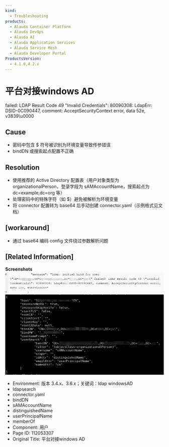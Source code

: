 ```yaml
---
kind:
  - Troubleshooting
products:
  - Alauda Container Platform
  - Alauda DevOps
  - Alauda AI
  - Alauda Application Services
  - Alauda Service Mesh
  - Alauda Developer Portal
ProductsVersion:
  - 4.1.0,4.2.x
---
```

<!-- A type of document that involves encountering a fault, diagnosing it, performing root cause analysis, and providing solutions. -->

# 平台对接windows AD

failed: LDAP Result Code 49 "Invalid Credentials": 80090308: LdapErr: DSID-0C090447, comment: AcceptSecurityContext error, data 52e, v3839\u0000

## Cause
- 密码中包含 $ 符号被识别为环境变量导致传参错误
- bindDN 或搜索起点配置不正确

## Resolution
- 使用推荐的 Active Directory 配置表（用户对象类型为 organizationalPerson，登录字段为 sAMAccountName，搜索起点为 dc=example,dc=org 等）
- 处理密码中的特殊字符（如 $）避免被解析为环境变量
- 将 connector 配置转为 base64 后手动创建 connector.yaml（示例格式见文档）

## [workaround]
- 通过 base64 编码 config 文件绕过参数解析问题

## [Related Information]
**Screenshots**
![](assets/ping-tai-dui-jie-windows-ad/image2022-4-14_14-45-47.png)
![](assets/ping-tai-dui-jie-windows-ad/image2022-4-14_15-35-37.png)
- Environment: 版本 3.4.x、3.6.x；关键词：ldap windowsAD
- ldapsearch
- connector.yaml
- bindDN
- sAMAccountName
- distinguishedName
- userPrincipalName
- memberOf
- Component: 用户
- Page ID: 112053307
- Original Title: 平台对接windows AD
